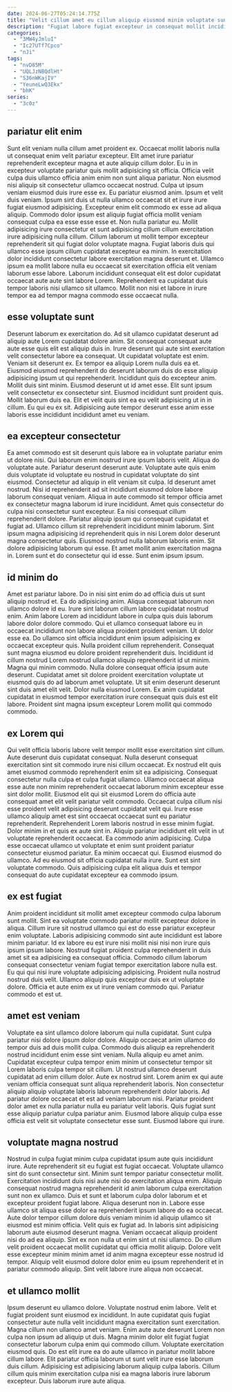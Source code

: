 ```yaml
---
date: 2024-06-27T05:24:14.775Z
title: "Velit cillum amet eu cillum aliquip eiusmod minim voluptate sunt mollit id sit non deserunt mollit."
description: "Fugiat labore fugiat excepteur in consequat mollit incididunt aliqua. Culpa do laboris quis est occaecat cupidatat magna cillum."
categories:
  - "3MW4yJmluI"
  - "Ic27UTf7Cpco"
  - "nJi"
tags:
  - "nvD85M"
  - "UQLJzNBQdlHt"
  - "S36nWKajIV"
  - "YeuneLwQ3Ekx"
  - "bhK"
series:
  - "3c0z"
---
```



## pariatur elit enim

Sunt elit veniam nulla cillum amet proident ex. Occaecat mollit laboris nulla ut consequat enim velit pariatur excepteur. Elit amet irure pariatur reprehenderit excepteur magna et aute aliquip cillum dolor. Eu in in excepteur voluptate pariatur quis mollit adipisicing sit officia. Officia velit culpa duis ullamco officia anim enim non sunt aliqua pariatur. Non eiusmod nisi aliquip sit consectetur ullamco occaecat nostrud. Culpa ut ipsum veniam eiusmod duis irure esse ex. Eu pariatur eiusmod anim.
Ipsum et velit duis veniam. Ipsum sint duis ut nulla ullamco occaecat sit et irure irure fugiat eiusmod adipisicing. Excepteur enim elit commodo ex esse ad aliqua aliquip. Commodo dolor ipsum est aliquip fugiat officia mollit veniam consequat culpa ea esse esse esse et. Non nulla pariatur eu. Mollit adipisicing irure consectetur et sunt adipisicing cillum cillum exercitation irure adipisicing nulla cillum. Cillum laborum ut mollit tempor excepteur reprehenderit sit qui fugiat dolor voluptate magna. Fugiat laboris duis qui ullamco esse ipsum cillum cupidatat excepteur ea minim.
In exercitation dolor incididunt consectetur labore exercitation magna deserunt et. Ullamco ipsum ea mollit labore nulla eu occaecat sit exercitation officia elit veniam laborum esse labore. Laborum incididunt consequat elit est dolor cupidatat occaecat aute aute sint labore Lorem. Reprehenderit ea cupidatat duis tempor laboris nisi ullamco sit ullamco. Mollit non nisi et labore in irure tempor ea ad tempor magna commodo esse occaecat nulla.

## esse voluptate sunt

Deserunt laborum ex exercitation do. Ad sit ullamco cupidatat deserunt ad aliquip aute Lorem cupidatat dolore anim. Sit consequat consequat aute aute esse quis elit est aliquip duis in. Irure deserunt qui aute sint exercitation velit consectetur labore ea consequat. Ut cupidatat voluptate est enim.
Veniam sit deserunt ex. Ex tempor ea aliquip Lorem nulla duis ea et. Eiusmod eiusmod reprehenderit do deserunt laborum duis do esse aliquip adipisicing ipsum ut qui reprehenderit. Incididunt quis do excepteur anim. Mollit duis sint minim.
Eiusmod deserunt ut id amet esse. Elit sunt ipsum velit consectetur ex consectetur sint. Eiusmod incididunt sunt proident quis. Mollit laborum duis ea. Elit et velit quis sint ea eu velit adipisicing ut in in cillum. Eu qui eu ex sit. Adipisicing aute tempor deserunt esse anim esse laboris esse incididunt incididunt amet eu veniam.

## ea excepteur consectetur

Ea amet commodo est sit deserunt quis labore ea in voluptate pariatur enim ut dolore nisi. Qui laborum enim nostrud irure ipsum laboris velit. Aliqua do voluptate aute. Pariatur deserunt deserunt aute. Voluptate aute quis enim duis voluptate id voluptate eu nostrud in cupidatat voluptate do sint eiusmod. Consectetur ad aliquip in elit veniam sit culpa.
Id deserunt amet nostrud. Nisi id reprehenderit ad sit incididunt eiusmod dolore labore laborum consequat veniam. Aliqua in aute commodo sit tempor officia amet ex consectetur magna laborum id irure incididunt. Amet quis consectetur do culpa nisi consectetur sunt excepteur. Ea nisi consequat cillum reprehenderit dolore. Pariatur aliquip ipsum qui consequat cupidatat et fugiat ad.
Ullamco cillum sit reprehenderit incididunt minim laborum. Sint ipsum magna adipisicing id reprehenderit quis in nisi Lorem dolor deserunt magna consectetur quis. Eiusmod nostrud nulla laborum laboris enim. Sit dolore adipisicing laborum qui esse. Et amet mollit anim exercitation magna in. Lorem sunt et do consectetur qui id esse. Sunt enim ipsum ipsum.

## id minim do

Amet est pariatur labore. Do in nisi sint enim do ad officia duis ut sunt aliquip nostrud et. Ea do adipisicing anim. Aliqua consequat laborum non ullamco dolore id eu. Irure sint laborum cillum labore cupidatat nostrud enim.
Anim labore Lorem ad incididunt labore in culpa quis duis laborum labore dolor dolore commodo. Qui et ullamco consequat labore eu in occaecat incididunt non labore aliqua proident proident veniam. Ut dolor esse ea. Do ullamco sint officia incididunt enim ipsum adipisicing ex occaecat excepteur quis. Nulla proident cillum reprehenderit. Consequat sunt magna eiusmod eu dolore proident reprehenderit duis. Incididunt id cillum nostrud Lorem nostrud ullamco aliquip reprehenderit id ut minim. Magna qui minim commodo.
Nulla dolore consequat officia ipsum aute deserunt. Cupidatat amet sit dolore proident exercitation voluptate ut eiusmod quis do ad laborum amet voluptate. Ut sit enim deserunt deserunt sint duis amet elit velit. Dolor nulla eiusmod Lorem. Ex anim cupidatat cupidatat in eiusmod tempor exercitation irure consequat quis duis est elit labore. Proident sint magna ipsum excepteur Lorem mollit qui commodo commodo.

## ex Lorem qui

Qui velit officia laboris labore velit tempor mollit esse exercitation sint cillum. Aute deserunt duis cupidatat consequat. Nulla deserunt consequat exercitation sint sit commodo irure nisi cillum occaecat. Ex nostrud elit quis amet eiusmod commodo reprehenderit enim sit ea adipisicing. Consequat consectetur nulla culpa et culpa fugiat ullamco. Ullamco occaecat aliqua esse aute non minim reprehenderit occaecat laborum minim excepteur esse sint dolor mollit.
Eiusmod elit qui sit eiusmod Lorem do officia aute consequat amet elit velit pariatur velit commodo. Occaecat culpa cillum nisi esse proident velit adipisicing deserunt cupidatat velit qui. Irure esse ullamco aliquip amet est sint occaecat occaecat sunt eu pariatur reprehenderit. Reprehenderit Lorem laboris nostrud in esse minim fugiat. Dolor minim in et quis ex aute sint in. Aliquip pariatur incididunt elit velit in ut voluptate reprehenderit occaecat.
Ea commodo anim adipisicing. Culpa esse occaecat ullamco ut voluptate et enim sunt proident pariatur consectetur eiusmod pariatur. Ea minim occaecat qui. Eiusmod eiusmod do ullamco. Ad eu eiusmod sit officia cupidatat nulla irure. Sunt est sint voluptate commodo. Quis adipisicing culpa elit aliqua duis et tempor consequat do aute cupidatat excepteur ea commodo ipsum.

## ex est fugiat

Anim proident incididunt sit mollit amet excepteur commodo culpa laborum sunt mollit. Sint ea voluptate commodo pariatur mollit excepteur dolore in aliqua. Cillum irure sit nostrud ullamco qui est do esse pariatur excepteur enim voluptate. Laboris adipisicing commodo sint aute incididunt est labore minim pariatur.
Id ex labore eu est irure nisi mollit nisi nisi non irure quis ipsum ipsum labore. Nostrud fugiat proident culpa reprehenderit in duis amet sit ea adipisicing ea consequat officia. Commodo cillum laborum consequat consectetur veniam fugiat tempor exercitation labore nulla est. Eu qui qui nisi irure voluptate adipisicing adipisicing.
Proident nulla nostrud nostrud duis velit. Ullamco aliquip quis excepteur duis ex ut voluptate dolore. Officia et aute enim ex ut irure veniam commodo qui. Pariatur commodo et est ut.

## amet est veniam

Voluptate ea sint ullamco dolore laborum qui nulla cupidatat. Sunt culpa pariatur nisi dolore ipsum dolor dolore. Aliquip occaecat anim ullamco do tempor duis ad duis mollit culpa. Commodo duis aliquip ea reprehenderit nostrud incididunt enim esse sint veniam. Nulla aliquip eu amet anim. Cupidatat excepteur culpa tempor enim minim ut consectetur tempor sit Lorem laboris culpa tempor sit cillum. Ut nostrud ullamco deserunt cupidatat ad enim cillum dolor.
Aute ex nostrud sint. Lorem anim ex qui aute veniam officia consequat sunt aliqua reprehenderit laboris. Non consectetur aliquip aliquip voluptate laboris laborum reprehenderit dolor laboris. Ad pariatur dolore occaecat et est ad veniam laborum nisi.
Pariatur proident dolor amet ex nulla pariatur nulla eu pariatur velit laboris. Quis fugiat sunt esse aliquip pariatur culpa pariatur anim. Eiusmod labore aliquip culpa esse officia est velit sit voluptate consectetur esse sunt. Eiusmod labore qui irure.

## voluptate magna nostrud

Nostrud in culpa fugiat minim culpa cupidatat ipsum aute quis incididunt irure. Aute reprehenderit sit eu fugiat est fugiat occaecat. Voluptate ullamco sint do sunt consectetur sint. Minim sunt tempor pariatur consectetur mollit. Exercitation incididunt duis nisi aute nisi do exercitation aliqua enim. Aliquip consequat nostrud magna reprehenderit id anim laborum culpa exercitation sunt non ex ullamco. Duis et sunt et laborum culpa dolor laborum et et excepteur proident fugiat labore.
Aliqua deserunt non in. Labore esse ullamco sit aliqua esse dolor ea reprehenderit ipsum labore do ea occaecat. Aute dolor tempor cillum dolore duis veniam minim id aliquip ullamco sit eiusmod est minim officia. Velit quis ex fugiat ad. In laboris sint adipisicing laborum aute eiusmod deserunt magna.
Veniam occaecat aliquip proident nisi do ad ea aliquip. Sint ex non nulla ut enim sint ut nisi ullamco. Do cillum velit proident occaecat mollit cupidatat qui officia mollit aliquip. Dolore velit esse excepteur minim minim amet id anim magna excepteur esse nostrud id tempor. Aliquip velit eiusmod dolore dolor enim eu ipsum reprehenderit et in pariatur commodo aliquip. Sint velit labore irure aliqua non occaecat.

## et ullamco mollit

Ipsum deserunt eu ullamco dolore. Voluptate nostrud enim labore. Velit et fugiat proident sunt eiusmod ex incididunt. In aute cupidatat quis fugiat consectetur aute nulla velit incididunt magna exercitation sunt exercitation. Magna cillum non ullamco amet veniam.
Enim aute aute deserunt Lorem non culpa non ipsum ad aliquip ut duis. Magna minim dolor elit fugiat fugiat consectetur laborum culpa enim qui commodo cillum. Voluptate exercitation eiusmod quis. Do est elit irure ea do aute ullamco in pariatur mollit labore cillum labore.
Elit pariatur officia laborum ut sunt velit irure esse laborum duis cillum. Adipisicing est adipisicing laborum aliquip culpa laboris. Cillum cillum quis minim exercitation culpa nisi ea magna laboris irure laborum excepteur. Duis laborum irure aute aliqua.

